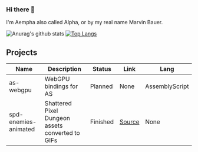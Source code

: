 ### Hi there 👋
I'm Aempha also called Alpha, or by my real name Marvin Bauer.

![Anurag's github stats](https://github-readme-stats.vercel.app/api?username=aempha&show_icons=true&theme=radical)
[![Top Langs](https://github-readme-stats.vercel.app/api/top-langs/?username=aempha&layout=compact)](https://github.com/anuraghazra/github-readme-stats)

## Projects
| Name                  | Description                                      | Status   | Link                                                     | Lang           |
| --------------------- | ------------------------------------------------ | -------- | -------------------------------------------------------- | -------------- |
| as-webgpu             | WebGPU bindings for AS                           | Planned  | None                                                     | AssemblyScript |
| spd-enemies-animated  | Shattered Pixel Dungeon assets converted to GIFs | Finished | [Source](https://github.com/aempha/spd-enemies-animated) | None           |
